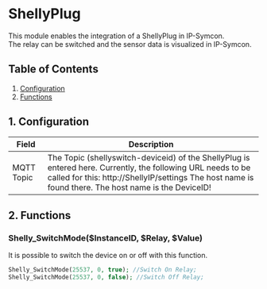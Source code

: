 # ShellyPlug
   This module enables the integration of a ShellyPlug in IP-Symcon.\
   The relay can be switched and the sensor data is visualized in IP-Symcon.   
      
   ## Table of Contents
   1. [Configuration](#1-configuration)
   2. [Functions](#2-functions)
   
   ## 1. Configuration
   
   Field        | Description
   ------------ | -------------
   MQTT Topic   | The Topic (shellyswitch-deviceid) of the ShellyPlug is entered here. Currently, the following URL needs to be called for this: http://ShellyIP/settings The host name is found there. The host name is the DeviceID!
   
   ## 2. Functions
   
   ### Shelly_SwitchMode($InstanceID, $Relay, $Value)
   It is possible to switch the device on or off with this function.
   ```php
   Shelly_SwitchMode(25537, 0, true); //Switch On Relay;
   Shelly_SwitchMode(25537, 0, false); //Switch Off Relay;
   ```